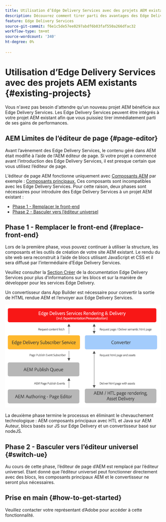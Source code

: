 ```yaml
---
title: Utilisation d’Edge Delivery Services avec des projets AEM existants
description: Découvrez comment tirer parti des avantages des Edge Delivery Services sur vos projets AEM existants
feature: Edge Delivery Services
source-git-commit: f6e1c5de57ee0297abdf6b03faf550a266dfac32
workflow-type: tm+mt
source-wordcount: '340'
ht-degree: 0%

---
```



# Utilisation d’Edge Delivery Services avec des projets AEM existants {#existing-projects}

Vous n&#39;avez pas besoin d&#39;attendre qu&#39;un nouveau projet AEM bénéficie aux Edge Delivery Services. Les Edge Delivery Services peuvent être intégrés à votre projet AEM existant afin que vous puissiez tirer immédiatement parti de ses gains de performances.

## AEM Limites de l’éditeur de page {#page-editor}

Avant l’avènement des Edge Delivery Services, le contenu géré dans AEM était modifié à l’aide de l’AEM éditeur de page. Si votre projet a commencé avant l’introduction des Edge Delivery Services, il est presque certain que vous utilisez l’éditeur de page.

L’éditeur de page AEM fonctionne uniquement avec [Composants AEM](/help/implementing/developing/components/overview.md) par exemple : [Composants principaux.](https://experienceleague.adobe.com/docs/experience-manager-core-components/using/introduction.html?lang=fr) Ces composants sont incompatibles avec les Edge Delivery Services. Pour cette raison, deux phases sont nécessaires pour introduire des Edge Delivery Services à un projet AEM existant :

* [Phase 1 - Remplacer le front-end](#replace-front-end)
* [Phase 2 - Basculer vers l’éditeur universel](#switch-ue)

## Phase 1 - Remplacer le front-end {#replace-front-end}

Lors de la première phase, vous pouvez continuer à utiliser la structure, les composants et les outils de création de votre site AEM existant. Le rendu du site web sera reconstruit à l’aide de blocs utilisant JavaScript et CSS et il sera diffusé par l’intermédiaire d’Edge Delivery Services.

Veuillez consulter la [Section Créer](https://www.aem.live/docs/#build) de la documentation Edge Delivery Services pour plus d’informations sur les blocs et sur la manière de développer pour les services Edge Delivery.

Un convertisseur dans App Builder est nécessaire pour convertir la sortie de HTML rendue AEM et l’envoyer aux Edge Delivery Services.

![Le convertisseur de contenu dans le flux de publication](assets/content-converter.png)

La deuxième phase termine le processus en éliminant le chevauchement technologique : AEM composants principaux avec HTL et Java sur AEM Auteur, blocs basés sur JS sur Edge Delivery et un convertisseur basé sur nodeJS.

## Phase 2 - Basculer vers l’éditeur universel {#switch-ue}

Au cours de cette phase, l’éditeur de page d’AEM est remplacé par l’éditeur universel. Etant donné que l’éditeur universel peut fonctionner directement avec des blocs, les composants principaux AEM et le convertisseur ne seront plus nécessaires.

## Prise en main {#how-to-get-started}

Veuillez contacter votre représentant d’Adobe pour accéder à cette fonctionnalité.

